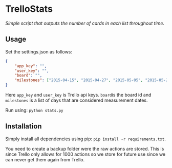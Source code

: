 # TrelloStats
*Simple script that outputs the number of cards in each list throughout time.*

## Usage
Set the settings.json as follows:
```json
{
    "app_key": "",
    "user_key": "",
    "board": "",
    "milestones": ["2015-04-15", "2015-04-27", "2015-05-05", "2015-05-20", "2015-05-26"]
}
```
Here ```app_key``` and ```user_key``` is Trello api keys. ```board```is the board
id and ```milestones``` is a list of days that are considered measurement dates.

Run using: ```python stats.py```

## Installation
Simply install all dependencies using pip: ```pip install -r requirements.txt```.

You need to create a backup folder were the raw actions are stored. This is
since Trello only allows for 1000 actions so we store for future use since we
can never get them again from Trello.

